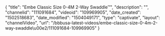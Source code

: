 {
    "title": "Embe Classic Size 0-4M 2-Way Swaddle&trade;",
    "description": "",
    "channelid": "111091684",
    "videoid": "109969905",
    "date_created": "1502518683",
    "date_modified": "1504049171",
    "type": "captivate",
    "layout": "channelVideo",
    "url": "\/bbbusa-latest-videos\/embe-classic-size-0-4m-2-way-swaddle\u00e2\/111091684-109969905"
}